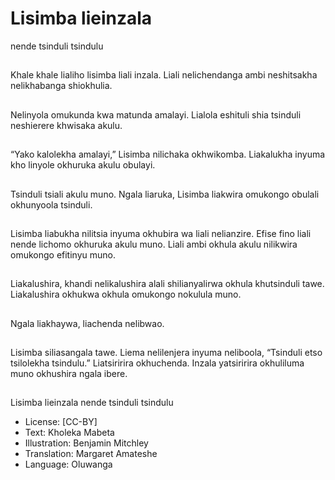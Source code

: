 # Lisimba lieinzala
nende tsinduli
tsindulu

##
Khale khale lialiho lisimba liali
inzala.
Liali nelichendanga ambi
neshitsakha nelikhabanga
shiokhulia.


##
Nelinyola omukunda kwa
matunda amalayi.
Lialola eshituli shia tsinduli
neshierere khwisaka akulu.


##
“Yako kalolekha amalayi,”
Lisimba nilichaka okhwikomba.
Liakalukha inyuma kho linyole
okhuruka akulu obulayi.


##
Tsinduli tsiali akulu muno.
Ngala liaruka, Lisimba liakwira
omukongo obulali okhunyoola
tsinduli.


##
Lisimba liabukha nilitsia inyuma
okhubira wa liali nelianzire.
Efise fino liali nende lichomo
okhuruka akulu muno.
Liali ambi okhula akulu nilikwira
omukongo efitinyu muno.


##
Liakalushira, khandi
nelikalushira alali shilianyalirwa
okhula khutsinduli tawe.
Liakalushira okhukwa okhula
omukongo nokulula muno.


##
Ngala liakhaywa, liachenda
nelibwao.


##
Lisimba siliasangala tawe.
Liema nelilenjera inyuma
neliboola, “Tsinduli etso
tsilolekha tsindulu.”
Liatsiririra okhuchenda. Inzala
yatsiririra okhuliluma muno
okhushira ngala ibere.


##
Lisimba lieinzala nende tsinduli
tsindulu
* License: [CC-BY]
* Text: Kholeka Mabeta
* Illustration: Benjamin Mitchley
* Translation: Margaret Amateshe
* Language: Oluwanga
